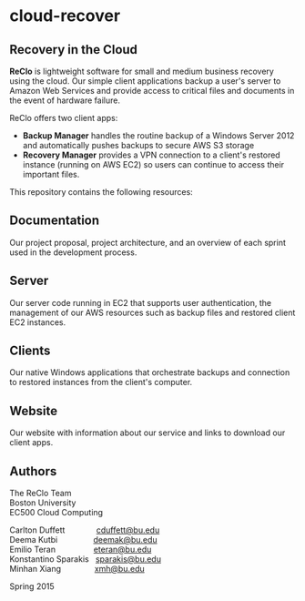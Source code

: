 # cloud-recover

Recovery in the Cloud
---------------------

**ReClo** is lightweight software for small and medium business recovery using the cloud. Our simple client applications backup a user's server to Amazon Web Services and provide access to critical files and documents in the event of hardware failure.

ReClo offers two client apps:  
* **Backup Manager** handles the routine backup of a Windows Server 2012 and automatically pushes backups to secure AWS S3 storage  
* **Recovery Manager** provides a VPN connection to a client's restored instance (running on AWS EC2) so users can continue to access their important files.  

This repository contains the following resources:

Documentation
-------------
Our project proposal, project architecture, and an overview of each sprint used in the development process.

Server
------
Our server code running in EC2 that supports user authentication, the management of our AWS resources such as backup files and restored client EC2 instances.

Clients
-------
Our native Windows applications that orchestrate backups and connection to restored instances from the client's computer.

Website
-------
Our website with information about our service and links to download our client apps.

Authors
-------
The ReClo Team  
Boston University  
EC500 Cloud Computing  

Carlton Duffett&nbsp;&nbsp;&nbsp;&nbsp;&nbsp;&nbsp;&nbsp;&nbsp;&nbsp;&nbsp;&nbsp;&nbsp;&nbsp;&nbsp;[cduffett@bu.edu](mailto:cduffett@bu.edu)  
Deema Kutbi&nbsp;&nbsp;&nbsp;&nbsp;&nbsp;&nbsp;&nbsp;&nbsp;&nbsp;&nbsp;&nbsp;&nbsp;&nbsp;&nbsp;&nbsp;&nbsp;[deemak@bu.edu](mailto:deemak@bu.edu)  
Emilio Teran&nbsp;&nbsp;&nbsp;&nbsp;&nbsp;&nbsp;&nbsp;&nbsp;&nbsp;&nbsp;&nbsp;&nbsp;&nbsp;&nbsp;&nbsp;&nbsp;&nbsp;[eteran@bu.edu](mailto:eteran@bu.edu)  
Konstantino Sparakis&nbsp;&nbsp;&nbsp;[sparakis@bu.edu](mailto:sparakis@bu.edu)  
Minhan Xiang&nbsp;&nbsp;&nbsp;&nbsp;&nbsp;&nbsp;&nbsp;&nbsp;&nbsp;&nbsp;&nbsp;&nbsp;&nbsp;&nbsp;&nbsp;[xmh@bu.edu](mailto:xmh@bu.edu)  

Spring 2015